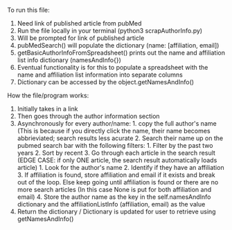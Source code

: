 To run this file:

1. Need link of published article from pubMed
2. Run the file locally in your terminal (python3 scrapAuthorInfo.py)
3. Will be prompted for link of published article
4. pubMedSearch() will populate the dictionary (name: [affiliation, email])
5. getBasicAuthorInfoFromSpreadsheet() prints out the name and affiliation list info dictionary (namesAndInfo{})
6. Eventual functionality is for this to populate a spreadsheet with the name and affiliation list information into separate columns
7. Dictionary can be accessed by the object.getNamesAndInfo()


How the file/program works:
1. Initially takes in a link
2. Then goes through the author information section
3. Asynchronously for every author/name:
        1. copy the full author's name (This is because if you directly click the name, their name becomes abbrieviated; search results 
           less acurate
        2. Search their name up on the pubmed search bar with the following filters:
            1. Filter by the past two years
            2. Sort by recent
        3. Go through each article in the search result (EDGE CASE: if only ONE article, the search result automatically loads article)
            1. Look for the author's name
            2. Identify if they have an affiliation
            3. If affiliation is found, store affiliation and email if it exists and break out of the loop. Else keep going until 
               affiliation is found or there are no more search articles (In this case None is put for both affiliation and email)
        4. Store the author name as the key in the self.namesAndInfo dictionary and the affiliationListInfo (affiliation, email) as the 
           value
4. Return the dictionary / Dictionary is updated for user to retrieve using getNamesAndInfo()
            
